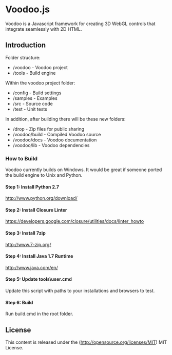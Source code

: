 Voodoo.js
======

Voodoo is a Javascript framework for creating 3D WebGL controls that integrate seamlessly with 2D HTML.

## Introduction

Folder structure:

  * /voodoo - Voodoo project
  * /tools - Build engine

Within the voodoo project folder:

  * /config - Build settings
  * /samples - Examples
  * /src - Source code
  * /test - Unit tests

In addition, after building there will be these new folders:

  * /drop - Zip files for public sharing
  * /voodoo/build - Compiled Voodoo source
  * /voodoo/docs - Voodoo documentation
  * /voodoo/lib - Voodoo dependencies

### How to Build

Voodoo currently builds on Windows. It would be great if someone ported the build engine to Unix and Python.

#### Step 1: Install Python 2.7

  http://www.python.org/download/
  
#### Step 2: Install Closure Linter

  https://developers.google.com/closure/utilities/docs/linter_howto

#### Step 3: Install 7zip

  http://www.7-zip.org/
  
#### Step 4: Install Java 1.7 Runtime

  http://www.java.com/en/

#### Step 5: Update tools\user.cmd

  Update this script with paths to your installations and browsers to test.

#### Step 6: Build

  Run build.cmd in the root folder.

## License
  
This content is released under the (http://opensource.org/licenses/MIT) MIT License.
